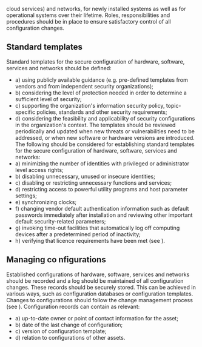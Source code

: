 cloud services) and networks, for newly installed systems as well as for operational systems over their lifetime.
Roles,  responsibilities  and  procedures  should  be  in  place  to  ensure  satisfactory  control  of  all configuration changes.
## Standard templates
Standard  templates  for  the  secure  configuration  of  hardware,  software,  services  and  networks should be defined:
- a) using publicly available guidance (e.g. pre-defined templates from vendors and from independent security organizations);
- b) considering the level of protection needed in order to determine a sufficient level of security;
- c) supporting  the  organization's  information  security  policy,  topic-specific  policies,  standards  and other security requirements;
- d) considering the feasibility and applicability of security configurations in the organization's context.
The templates should be reviewed periodically and updated when new threats or vulnerabilities need to be addressed, or when new software or hardware versions are introduced.
The following should be considered for establishing standard templates for the secure configuration of hardware, software, services and networks:
- a) minimizing the number of identities with privileged or administrator level access rights;
- b) disabling unnecessary, unused or insecure identities;
- c) disabling or restricting unnecessary functions and services;
- d) restricting access to powerful utility programs and host parameter settings;
- e) synchronizing clocks;
- f) changing vendor default authentication information such as default passwords immediately after installation and reviewing other important default security-related parameters;
- g) invoking  time-out  facilities  that  automatically  log  off  computing  devices  after  a  predetermined period of inactivity;
- h) verifying that licence requirements have been met (see ).
## Managing co nfigurations
Established configurations of hardware, software, services and networks should be recorded and a log should be maintained of all configuration changes. These records should be securely stored. This can be achieved in various ways, such as configuration databases or configuration templates.
Changes to configurations should follow the change management process (see ).
Configuration records can contain as relevant:
- a) up-to-date owner or point of contact information for the asset;
- b) date of the last change of configuration;
- c) version of configuration template;
- d) relation to configurations of other assets.
